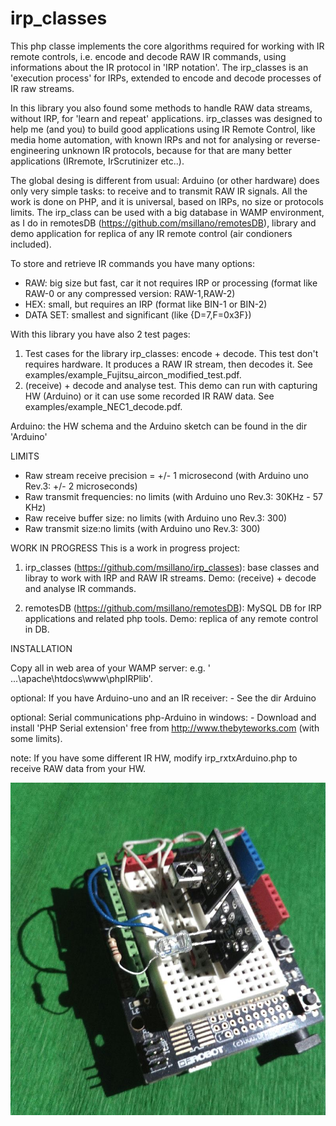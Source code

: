 # irp_classes
This php classe implements the core algorithms required for working with IR remote controls, i.e. encode and decode RAW IR commands, 
using informations about the IR protocol in 'IRP notation'. 
The irp_classes is an 'execution process' for IRPs, extended to encode and decode processes of IR raw streams. 

In this library you also found some methods to handle RAW data streams, without IRP, for 'learn and repeat' applications. 
irp_classes was designed to help me (and you) to build good applications using IR Remote Control, like media home automation,
with known IRPs and not for analysing or reverse-engineering unknown IR protocols, because for that are many better applications
(IRremote, IrScrutinizer etc..). 

The global desing is different from usual: Arduino (or other hardware) does only very simple tasks: to receive and to transmit RAW IR signals. All the work is done on PHP, and it is universal, based on IRPs, no size or protocols limits. The irp_class can be used with a big database in WAMP environment, as I do in remotesDB (https://github.com/msillano/remotesDB),  library and demo application for replica of any IR remote control (air condioners included).

To store and retrieve IR commands you have many options:
- RAW: big size but fast, car it not requires IRP or processing (format like RAW-0 or any compressed version: RAW-1,RAW-2)
- HEX: small, but requires an IRP (format like BIN-1 or BIN-2)
- DATA SET: smallest and significant (like {D=7,F=0x3F}) 

With this library you have also 2 test pages:
1. Test cases for the library irp_classes: encode + decode. This test don't requires hardware. It produces a RAW IR stream, then decodes it. See examples/example_Fujitsu_aircon_modified_test.pdf.
2. (receive) + decode and analyse test. This demo can run with capturing HW (Arduino) or it can use some recorded IR RAW data. See examples/example_NEC1_decode.pdf. 

Arduino: the HW schema and the Arduino sketch can be found in the dir 'Arduino'

LIMITS 
 -  Raw stream receive precision = +/- 1 microsecond (with Arduino uno Rev.3: +/-  2 microseconds)
 -  Raw transmit frequencies: no limits (with Arduino uno Rev.3:  30KHz - 57 KHz)
 -  Raw receive buffer size: no limits (with Arduino uno Rev.3:  300)
 -  Raw transmit size:no limits (with Arduino uno Rev.3:  300)
 
 WORK IN PROGRESS
 This is a work in progress project:
 
 1) irp_classes (https://github.com/msillano/irp_classes): base classes and libray to work with IRP and RAW IR streams. Demo:  (receive) + decode and analyse IR commands.
 
 2) remotesDB (https://github.com/msillano/remotesDB):  MySQL DB for IRP applications and related php tools. Demo: replica of any remote control in DB.
 

INSTALLATION

Copy all in web area of your WAMP server: e.g. ' ...\apache\htdocs\www\phpIRPlib'.

optional:
If you have Arduino-uno and an IR receiver:
     -  See the dir Arduino

optional:
Serial communications php-Arduino in windows:
    -  Download and install 'PHP Serial extension' free from http://www.thebyteworks.com (with some limits).

note:
If you have some different IR HW, modify irp_rxtxArduino.php to receive RAW data from your HW.

![Arduino IR](./Arduino/arduinoIR.jpg)
